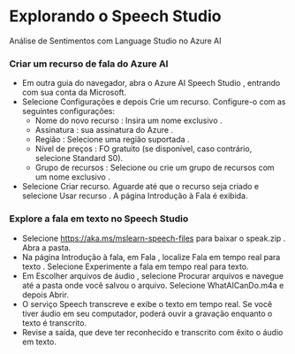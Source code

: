 # Explorando o Speech Studio
Análise de Sentimentos com Language Studio no Azure AI
### Criar um recurso de fala do Azure AI
- Em outra guia do navegador, abra o Azure AI Speech Studio , entrando com sua conta da Microsoft.
- Selecione Configurações e depois Crie um recurso. Configure-o com as seguintes configurações:
  - Nome do novo recurso : Insira um nome exclusivo .
  - Assinatura : sua assinatura do Azure .
  - Região : Selecione uma região suportada .
  - Nível de preços : FO gratuito (se disponível, caso contrário, selecione Standard S0).
  - Grupo de recursos : Selecione ou crie um grupo de recursos com um nome exclusivo .
- Selecione Criar recurso. Aguarde até que o recurso seja criado e selecione Usar recurso . A página Introdução à Fala é exibida.
### Explore a fala em texto no Speech Studio
- Selecione https://aka.ms/mslearn-speech-files para baixar o speak.zip . Abra a pasta.
- Na página Introdução à fala, em Fala , localize Fala em tempo real para texto . Selecione Experimente a fala em tempo real para texto.
- Em Escolher arquivos de áudio , selecione Procurar arquivos e navegue até a pasta onde você salvou o arquivo. Selecione WhatAICanDo.m4a e depois Abrir.
- O serviço Speech transcreve e exibe o texto em tempo real. Se você tiver áudio em seu computador, poderá ouvir a gravação enquanto o texto é transcrito.
- Revise a saída, que deve ter reconhecido e transcrito com êxito o áudio em texto.

